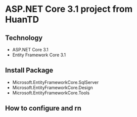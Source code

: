 ﻿# ASP.NET Core 3.1 project from HuanTD
## Technology
 - ASP.NET Core 3.1
 - Entity Framework Core 3.1
## Install Package
 - Microsoft.EntityFrameworkCore.SqlServer
 - Microsoft.EntityFrameworkCore.Design
 - Microsoft.EntityFrameworkCore.Tools
## How to configure and rn